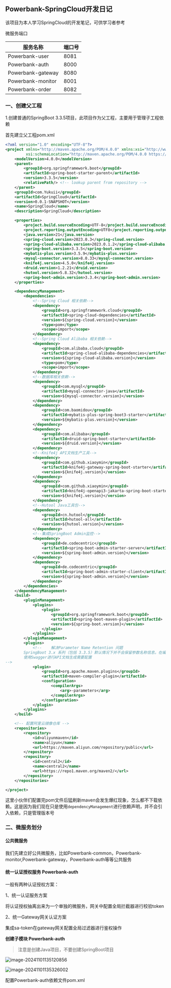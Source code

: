 ## Powerbank-SpringCloud开发日记

该项目为本人学习SpringCloud的开发笔记，可供学习者参考

微服务端口

| 服务名称 | 端口号 |
|----------|--------|
| Powerbank-user | 8081 |
| Powerbank-auth | 8000 |
| Powerbank-gateway | 8080 |
| Powerbank-monitor | 8001 |
| Powerbank-order | 8082 |

### 一、创建父工程

1.创建普通的SpringBoot 3.3.5项目，此项目作为父工程，主要用于管理子工程依赖

首先建立父工程pom.xml

```xml
<?xml version="1.0" encoding="UTF-8"?>
<project xmlns="http://maven.apache.org/POM/4.0.0" xmlns:xsi="http://www.w3.org/2001/XMLSchema-instance"
         xsi:schemaLocation="http://maven.apache.org/POM/4.0.0 https://maven.apache.org/xsd/maven-4.0.0.xsd">
    <modelVersion>4.0.0</modelVersion>
    <parent>
        <groupId>org.springframework.boot</groupId>
        <artifactId>spring-boot-starter-parent</artifactId>
        <version>3.3.5</version>
        <relativePath/> <!-- lookup parent from repository -->
    </parent>
    <groupId>com.Yukuii</groupId>
    <artifactId>SpringCloud</artifactId>
    <version>0.0.1-SNAPSHOT</version>
    <name>SpringCloud</name>
    <description>SpringCloud</description>

    <properties>
        <project.build.sourceEncoding>UTF-8</project.build.sourceEncoding>
        <project.reporting.outputEncoding>UTF8</project.reporting.outputEncoding>
        <java.version>21</java.version>
        <spring-cloud.version>2023.0.3</spring-cloud.version>
        <spring-cloud-alibaba.version>2023.0.1.2</spring-cloud-alibaba.version>
        <spring-boot.version>3.3.5</spring-boot.version>
        <mybatis-plus.version>3.5.9</mybatis-plus.version>
        <mysql-connector.version>8.0.33</mysql-connector.version>
        <knife4j.version>4.5.0</knife4j.version>
        <druid.version>1.2.21</druid.version>
        <hutool.version>5.8.32</hutool.version>
        <spring-boot-admin.version>3.3.4</spring-boot-admin.version>
    </properties>

    <dependencyManagement>
        <dependencies>
            <!--Spring Cloud 相关依赖-->
            <dependency>
                <groupId>org.springframework.cloud</groupId>
                <artifactId>spring-cloud-dependencies</artifactId>
                <version>${spring-cloud.version}</version>
                <type>pom</type>
                <scope>import</scope>
            </dependency>
            <!--Spring Cloud Alibaba 相关依赖-->
            <dependency>
                <groupId>com.alibaba.cloud</groupId>
                <artifactId>spring-cloud-alibaba-dependencies</artifactId>
                <version>${spring-cloud-alibaba.version}</version>
                <type>pom</type>
                <scope>import</scope>
            </dependency>
            <!--数据库相关依赖-->
            <dependency>
                <groupId>com.mysql</groupId>
                <artifactId>mysql-connector-java</artifactId>
                <version>${mysql-connector.version}</version>
            </dependency>
            <dependency>
                <groupId>com.baomidou</groupId>
                <artifactId>mybatis-plus-spring-boot3-starter</artifactId>
                <version>${mybatis-plus.version}</version>
            </dependency>
            <dependency>
                <groupId>com.alibaba</groupId>
                <artifactId>druid-spring-boot-starter</artifactId>
                <version>${druid.version}</version>
            </dependency>
            <!--Knife4j API文档生产工具-->
            <dependency>
                <groupId>com.github.xiaoymin</groupId>
                <artifactId>knife4j-gateway-spring-boot-starter</artifactId>
                <version>${knife4j.version}</version>
            </dependency>
            <dependency>
                <groupId>com.github.xiaoymin</groupId>
                <artifactId>knife4j-openapi3-jakarta-spring-boot-starter</artifactId>
                <version>${knife4j.version}</version>
            </dependency>
            <!--Hutool Java工具包-->
            <dependency>
                <groupId>cn.hutool</groupId>
                <artifactId>hutool-all</artifactId>
                <version>${hutool.version}</version>
            </dependency>
            <!--集成SpringBoot Admin监控-->
            <dependency>
                <groupId>de.codecentric</groupId>
                <artifactId>spring-boot-admin-starter-server</artifactId>
                <version>${spring-boot-admin.version}</version>
            </dependency>
            <dependency>
                <groupId>de.codecentric</groupId>
                <artifactId>spring-boot-admin-starter-client</artifactId>
                <version>${spring-boot-admin.version}</version>
            </dependency>
        </dependencies>
    </dependencyManagement>
    <build>
        <pluginManagement>
            <plugins>
                <plugin>
                    <groupId>org.springframework.boot</groupId>
                    <artifactId>spring-boot-maven-plugin</artifactId>
                    <version>${spring-boot.version}</version>
                </plugin>
            </plugins>
        </pluginManagement>
        <plugins>
            <!--    解决Parameter Name Retention 问题
        SpringBoot 3.x 系列（包括 3.3.5）默认情况下并不会保留参数名称信息。在编译过程中，方法参数的实际名称会被丢弃，只保留类型信息。
        使用Swagger进行API文档生成需要配置
-->
            <plugin>
                <groupId>org.apache.maven.plugins</groupId>
                <artifactId>maven-compiler-plugin</artifactId>
                <configuration>
                    <compilerArgs>
                        <arg>-parameters</arg>
                    </compilerArgs>
                </configuration>
            </plugin>
        </plugins>
    </build>

    <!-- 配置阿里云镜像仓库 -->
    <repositories>
        <repository>
            <id>aliyunmaven</id>
            <name>aliyun</name>
            <url>https://maven.aliyun.com/repository/public</url>
        </repository>
        <repository>
            <id>central2</id>
            <name>central2</name>
            <url>https://repo1.maven.org/maven2/</url>
        </repository>
    </repositories>

</project>

```

这里小伙伴们配置完pom文件后猛刷新maven会发生爆红现象，怎么都不下载依赖。这是因为我们现在只是使用`dependencyManagement`进行依赖声明，并不会引入依赖，只是管理版本号

### 二、微服务划分

#### 公共微服务

我们先建立好公共微服务，比如Powerbank-common，Powerbank-monitor,Powerbank-gateway，Powerbank-auth等等公共服务



#### 统一认证授权服务 Powerbank-auth

一般有两种认证授权方案：

1、统一认证服务方案

将认证授权抽离出来为一个单独的微服务，网关中配置全局拦截器进行校验token

2、统一Gateway网关认证方案

集成sa-token在gateway网关配置全局过滤器进行鉴权操作

**创建子模块 Powerbank-auth**

> 注意是创建Java项目，不要创建SpringBoot项目

![image-20241101135120856](https://i0.hdslb.com/bfs/article/90e0c891658e767d8b188058f01c60792716473.png)

![image-20241101135326002](https://i0.hdslb.com/bfs/article/e23a094cc7806e3430db62a47887af9a2716473.png)

配置Powerbank-auth依赖文件pom.xml

```xml
```

